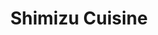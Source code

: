 ---
layout: place
title: "Shimizu Cuisine"
permalink: /california/oakland/shimizu-cuisine.html
stateAbbr: CA
stateName: California
cityName: Oakland
seo:
  name: "Shimizu Cuisine"
  type: Restaurant
  links: http://shimizu.menu11.com/
description: "Shimizu Cuisine serves delicious sushi in Oakland, California. Try fresh Japanese dishes for a great dining experience. "
place_id: ChIJt1yYsPZ9hYARJL1UolwVYhE
photos:
  - name: >-
      places/ChIJt1yYsPZ9hYARJL1UolwVYhE/photos/AeeoHcKkJ804Ni8v0IiRnEvvJ1bvsycaAMhmDWFlv7xZApfu6601r864o3DvzSBigtx3W4g-a-tkwjLbUHW61toPGXKTqvLnQBjqG6hASrVnHtnH2LFiO6I5OGMka1lP04VVTOjYAvJawtvfwrRLWFtHumqgyxEccKB_Oy6dGlaqGoSMJtc78yHKFAMKdXEd-QNZq914w6Ty9g30knPBRHpPJ7wk8WiXvDbH4bJ78WWKRk1RczEeDboCXfW_MRSMUuvKIx5P6sZ197ert_U6DUYn_EoGQh-AOT2T8_VtPpnyeADQqA
    widthPx: 640
    heightPx: 480
    authorAttributions:
      - displayName: Shimizu Sushi Japanese Restaurant
        uri: https://maps.google.com/maps/contrib/108203232703098838528
        photoUri: >-
          https://lh3.googleusercontent.com/a-/ALV-UjWTfPe0QIJmILWXTuGtTmBHC32ZAOOS7DER2aktTV1UwXkylHfL=s100-p-k-no-mo
    flagContentUri: >-
      https://www.google.com/local/imagery/report/?cb_client=maps_api_places.places_api&image_key=!1e10!2sAF1QipOhPupOtsPpp38RJSTDhAKZ63zN-cP9hR3MG0w6&hl=en-US
    googleMapsUri: >-
      https://www.google.com/maps/place//data=!3m4!1e2!3m2!1sAF1QipOhPupOtsPpp38RJSTDhAKZ63zN-cP9hR3MG0w6!2e10!4m2!3m1!1s0x80857df6b0985cb7:0x1162155ca254bd24
  - name: >-
      places/ChIJt1yYsPZ9hYARJL1UolwVYhE/photos/AeeoHcLwEzH_HCQpc8ntWK9OiEbGLRhnk3CicZL9FArH6T_i3iP_3mF0e8PKbHXNOybZhitqDVIzIaO2cX3_YRZo0iWI4S7LffNpGxvHTcK5KxgDPUw4xnERPMljWlTKWocTerAzniS0A4p3VInH06KHjSbQQ7UVvNJABcXG8FjnXKrhMLEQP9kEWI1--ih0-GW88iocwFNNWUg6hdL2CLQxvI_dZY-S_5lYmM4rFkFcNzw3Y8ODl7n4Z4j35t3EgWpRrTZSik4sFU6fmUn1QNRtvZX4FJug3Iyaz7kDPi7iQva8DlniSsgMNLetVyMompmE9c0S5ENWQhn4Da-8fxtafYZQGIYK0jipPZJ5-jQp2cusEVciSx_Cac_idt1YyhKevmioLOJgAyXcsCIChOz8Z5Ei3NAGKnycvKGVoOcBAhWMvw
    widthPx: 4032
    heightPx: 1960
    authorAttributions:
      - displayName: sandra p
        uri: https://maps.google.com/maps/contrib/105394034110420365819
        photoUri: >-
          https://lh3.googleusercontent.com/a-/ALV-UjX2rf3DnHqCcl94WsTxQnrptNRyJ6kjQ5F4BUR8g-m0svwLHE9I=s100-p-k-no-mo
    flagContentUri: >-
      https://www.google.com/local/imagery/report/?cb_client=maps_api_places.places_api&image_key=!1e10!2sCIHM0ogKEICAgIC0gZHRPA&hl=en-US
    googleMapsUri: >-
      https://www.google.com/maps/place//data=!3m4!1e2!3m2!1sCIHM0ogKEICAgIC0gZHRPA!2e10!4m2!3m1!1s0x80857df6b0985cb7:0x1162155ca254bd24
  - name: >-
      places/ChIJt1yYsPZ9hYARJL1UolwVYhE/photos/AeeoHcJbdSLw5sbUkijSZ7o_qCPUNSJW3G3jAxagbZACecQOcGeLMjn1-flJreEeART8L7J4hA1yDnskGXed2gV-wWrJwB1DQUiwMf_SK0mEIz73F5_HP0TneeZHix49RgTzZtyfAOnpMzGxIcGCe7sXsuISUoeOP8sOf8Chgbk2WMKzZy177gOqB2revbN5l38D0Zd-lhubisOrvqa3kKbaZa-DVPazazpGPoBIc-pMpY4xCcGTrITjuuVCBAZGkT8905YXEUV6OMaYIpkLH2b_l_utelVuijzbUX2aoVB2i_bkOq-eX_OqAiXnSCI6N222XcRkIpFoVaFdqtpn39jWdtsB3VPdVfh64DSvgoAGrLE_CdBiT-A2S0Ylq0TKKcfhFUGsXvV-b9rCOnZFalWxKGM5wEI0KvXgUCwOTtiT28GCYw
    widthPx: 4080
    heightPx: 3072
    authorAttributions:
      - displayName: Kerry Jones
        uri: https://maps.google.com/maps/contrib/104670480264290183630
        photoUri: >-
          https://lh3.googleusercontent.com/a-/ALV-UjXdSVxcmzkY_cRSbd8pHlmITFQ89c-TKelxbMubANRc4BbuCBpc=s100-p-k-no-mo
    flagContentUri: >-
      https://www.google.com/local/imagery/report/?cb_client=maps_api_places.places_api&image_key=!1e10!2sCIHM0ogKEICAgIDP6o63cQ&hl=en-US
    googleMapsUri: >-
      https://www.google.com/maps/place//data=!3m4!1e2!3m2!1sCIHM0ogKEICAgIDP6o63cQ!2e10!4m2!3m1!1s0x80857df6b0985cb7:0x1162155ca254bd24
  - name: >-
      places/ChIJt1yYsPZ9hYARJL1UolwVYhE/photos/AeeoHcJhTnFmYSCoKoX8lCnmnb1f920pwxSBQYDiUIS6NxpuYQRvoSvgnhb2ZGw_sYW9HrhJuwOvWgXmrI6No0XMpV521iydIVK5xE6cEVexXjdjS-JyMQgi99IQ7kMa-9WnZMfYbTpPHKmrgYcrUUuKg_aaxMlXm8MmJDxqMl4j2iK_EmsnIEv9DnMiODdk3F6TzY4e7Mu1HdVlY_WiuFI4i6bnzftdJ1StI8-gSizomizx-He_WCorFpo2xIYEamVPuPHhbATwJkmTYFFEYtkNhk21k5b8ncP1Q8ZZ9vBBbg-dKK_CZfWvXpTmo5aRiwAFgCegKXO2uGrI1VzCaoWudKyGdEvygSjV3keOqcbzBHJcnGxzv2gEjypvCNycLZZIU-ceHAaefgQmBy7HFNIXPI5sHZW-Zp4KOtZmrUpbimp9bg
    widthPx: 4032
    heightPx: 3024
    authorAttributions:
      - displayName: Fan Zhao
        uri: https://maps.google.com/maps/contrib/108370221053862188401
        photoUri: >-
          https://lh3.googleusercontent.com/a/ACg8ocIiCdMQ7mS1lzjgiy66kc3nqcFtHM05N8a5-14pOHXYAzwnWA=s100-p-k-no-mo
    flagContentUri: >-
      https://www.google.com/local/imagery/report/?cb_client=maps_api_places.places_api&image_key=!1e10!2sCIHM0ogKEICAgIDXqbzuDg&hl=en-US
    googleMapsUri: >-
      https://www.google.com/maps/place//data=!3m4!1e2!3m2!1sCIHM0ogKEICAgIDXqbzuDg!2e10!4m2!3m1!1s0x80857df6b0985cb7:0x1162155ca254bd24
  - name: >-
      places/ChIJt1yYsPZ9hYARJL1UolwVYhE/photos/AeeoHcI4D162xdK0qLltL7niPbihkOD4_gF8Ed2N0Pt3trrU84lY-6LvHdQZ_-I95kw1wCkW5uuHnUlTIp0tOuEAjdJKFxCNMyJeZ6duy58aCJHinIVYgL747QCSG-z52rwrQhjZteTv3_6uB7ad_SJ36lhnCixuBKb4LDJjoHdxi3kdG4rFqoLTdTs1k4gOjm3GIEqKsuZT79hu84eZP2B-Ucxz_2ySqxhUnNph4nBfZS18-MEsUSR1MEc9lRY1ZYDSQPlwnoD8wBwY0Hq57GdqjZ4EDIvTwyeKoIOwDqDsSqM3R_FyUbKXKJmM1Soja6XCNa2WRXJlJj8aXXQ7EY7DjxnMLy2VbjKDzUW0HZHtQuUZE4aRonSFLChJQtLUJK1kxx0CToDIAlzQS9aKshaHtjdnWg8Ch8EqIo4RokHTl1vEKLu5
    widthPx: 348
    heightPx: 348
    authorAttributions:
      - displayName: Rehman Ali
        uri: https://maps.google.com/maps/contrib/114043041158393847584
        photoUri: >-
          https://lh3.googleusercontent.com/a/ACg8ocLsNljEZa2J2OC8TS6XPqvHP70t8yXLNoJiMPcD-bJ_rA476Q=s100-p-k-no-mo
    flagContentUri: >-
      https://www.google.com/local/imagery/report/?cb_client=maps_api_places.places_api&image_key=!1e10!2sCIHM0ogKEICAgICPxPufuQE&hl=en-US
    googleMapsUri: >-
      https://www.google.com/maps/place//data=!3m4!1e2!3m2!1sCIHM0ogKEICAgICPxPufuQE!2e10!4m2!3m1!1s0x80857df6b0985cb7:0x1162155ca254bd24
  - name: >-
      places/ChIJt1yYsPZ9hYARJL1UolwVYhE/photos/AeeoHcJlHtSOiJ_pWhGi8Mk11ftXMGUuyyL8auZonef7oYwefuRC6eXsZsiP96tNJfWxy-DhP1xfCBhg1FLRaMaZi2W_trXAxjisuDTSbNMLDBqsU6g0JGkbIvPsXa31laL2YvYa7mdgF8WeCMdZf-W3lqyE90MAjU95znNN8D3-qKSXuJCqxJt-anGdXNU2b59ysX4ESATpvuG86qonwS4T8jj2bNJP--KjpFDnXMXGv3LEcqf0Lzt_Xt_MtYetbkcOuadNnhRMWp-dJYY2cSMWPOvDyQKTI-6ZYN96XcDQTv1DCRQRHt0v3u8cGLlSLBNlphQxj9oKfRPYe6jQBDklEpBs23ZPmcaHfgri76i8923Zl_CJ7Ssj3JXzbYNsI2bbzGXGFM4br4PfJtisXlyH6YT5FMFAGFvoZ38LFfHNaig
    widthPx: 3024
    heightPx: 4032
    authorAttributions:
      - displayName: viktoriya kinder
        uri: https://maps.google.com/maps/contrib/103461102727386122702
        photoUri: >-
          https://lh3.googleusercontent.com/a-/ALV-UjWRlerCiE-6hDiLbHsrzi7guxPSloJMKDy1FMPq4X5n4S1On-EX=s100-p-k-no-mo
    flagContentUri: >-
      https://www.google.com/local/imagery/report/?cb_client=maps_api_places.places_api&image_key=!1e10!2sCIHM0ogKEICAgMDAtdPKJw&hl=en-US
    googleMapsUri: >-
      https://www.google.com/maps/place//data=!3m4!1e2!3m2!1sCIHM0ogKEICAgMDAtdPKJw!2e10!4m2!3m1!1s0x80857df6b0985cb7:0x1162155ca254bd24
  - name: >-
      places/ChIJt1yYsPZ9hYARJL1UolwVYhE/photos/AeeoHcL5C8IbBIOuiWNFZFQCL7IV1B54Hu_DRS4VBB_v3F_KIDbmzoY_e9523C8qrZ_-gGxJ18MvxaGVbQ2Rt5x5YyvTjxHfGZgfkrh6AZAoovR53lNFH4xR3fSr4aym59txQV9JM7XqRJxT7TZtDhO6B9k_GmZiwYjKK-ktETFmURxST16Yp0-r6L3s0Mk9sKkEkplCImYPWSCHdpK_vtpmftvYlV6B9CribNKOxj_CeIdbWqCZUBpoCy1FPkCD2QTRkgjSSoUl2L9w-XLVC6s76xDM5p3oG4PuLHsnyiDn2zpToc2_T7tQILQrZm3M4UiEtClGi_TqnfwoQcdqkIhaIS0KhW-3hx_6n9LEaKSv4dIxfHRMp3oaTcIVjSpi85qNENRYNC1C4QkZhz9zg2uCroBZaBAbUsinFf1EE8O12OuFXA
    widthPx: 3072
    heightPx: 4080
    authorAttributions:
      - displayName: Amy McDivitt Leal
        uri: https://maps.google.com/maps/contrib/112836504984844356472
        photoUri: >-
          https://lh3.googleusercontent.com/a-/ALV-UjVHVZTYH0uOa98OtPGRrjtRo6sTLWPhZ2eyQ1Ix_7OnD4sQKC9oDg=s100-p-k-no-mo
    flagContentUri: >-
      https://www.google.com/local/imagery/report/?cb_client=maps_api_places.places_api&image_key=!1e10!2sCIHM0ogKEICAgIDzhMu-Pg&hl=en-US
    googleMapsUri: >-
      https://www.google.com/maps/place//data=!3m4!1e2!3m2!1sCIHM0ogKEICAgIDzhMu-Pg!2e10!4m2!3m1!1s0x80857df6b0985cb7:0x1162155ca254bd24
  - name: >-
      places/ChIJt1yYsPZ9hYARJL1UolwVYhE/photos/AeeoHcJwf-CaxC5lSEohtklfjYH0zV4YxhQEXKx-RU5d-jcZO3XnTKAPlKFCytgxOSBo1d-dOCiz52Bn7RHpUQMA_kRmpWEWkF4iFDZewCgIEt7hQwlqCGuLv3PhR9fiRc4bbQYrwiHN9BkyImKDG4iQCyDRNthlK8gx1_jxlDYbijW21Rsrd8nXVQZXyfkAprFHVVsvrl_EyrWao-FVq-lIze4c8KWRh0H_cSq_Nfwi7WvcMmE6PB8717bWtSA3jmRcbHcCatTilGnuvHeWFajBjuGIRsQlUqXle_zvHkEMUmxcv9D97f5TOxX87YqOMUeSREEyNTEFHPtYfW79LmSHprwe5t-n82OaQgWWDH6C2RFTkTbZeRgLXVHoQoHMKJ8dc0bqwPNjbvB1ns3LCSVb4FroEW2YEQFNiuLZg_x2lHww8A
    widthPx: 4032
    heightPx: 3024
    authorAttributions:
      - displayName: Suzanne Freedman
        uri: https://maps.google.com/maps/contrib/103218069509122549297
        photoUri: >-
          https://lh3.googleusercontent.com/a-/ALV-UjXua_QX2xGG3IZBWs-54PhYbWtlvwBh74aP-tLqRrLb6oZniUkr=s100-p-k-no-mo
    flagContentUri: >-
      https://www.google.com/local/imagery/report/?cb_client=maps_api_places.places_api&image_key=!1e10!2sCIHM0ogKEICAgID2nJfVfQ&hl=en-US
    googleMapsUri: >-
      https://www.google.com/maps/place//data=!3m4!1e2!3m2!1sCIHM0ogKEICAgID2nJfVfQ!2e10!4m2!3m1!1s0x80857df6b0985cb7:0x1162155ca254bd24
  - name: >-
      places/ChIJt1yYsPZ9hYARJL1UolwVYhE/photos/AeeoHcIGYLtmo2MLUBIwuySyP5qojaBhbM4NerhRcClTNmCof1LgRaUyy9INzlvOSf1n0_HYo4BlFuxT6qaOphwefa_m3NjCh-KFvDMbRh-sVp8pxQDAu-DkXoghDPt_BEI_95bTYnRwQhO0LeZ-hInQnxWOkCcVHu6pFa6ATUGxPvHEfCJ8HLofRQTMK-pwBiwU3JmV5zLRRaOKw0TtI32IkzvL0UViBFQqFLRFPIjkgrovlXjMPmMXXbVtQO8g870DY3WoEPOS_5UlEqEd-j5iNMr-la38QrNE8VO0TFLMeNHH61WW_leBp6oGPd0ouJZ8VcB_MIYR3RGm7LYS11Q9dztO3wY5VJ8SGrFg0NLVo1iEHy6BBcgfLKKteubxOyLmz8TBVwRFbjAJQpWj46LJ4Ij2uvKX6Bn6DAdTXzz85X6gW12o
    widthPx: 2471
    heightPx: 1504
    authorAttributions:
      - displayName: B L
        uri: https://maps.google.com/maps/contrib/114841115963002322672
        photoUri: >-
          https://lh3.googleusercontent.com/a/ACg8ocK4pNKGJ55T43OCfUALFl_0Gz93_ouHXnP5-IeH5JHCqHROyw=s100-p-k-no-mo
    flagContentUri: >-
      https://www.google.com/local/imagery/report/?cb_client=maps_api_places.places_api&image_key=!1e10!2sCIHM0ogKEICAgIC4wNqi6AE&hl=en-US
    googleMapsUri: >-
      https://www.google.com/maps/place//data=!3m4!1e2!3m2!1sCIHM0ogKEICAgIC4wNqi6AE!2e10!4m2!3m1!1s0x80857df6b0985cb7:0x1162155ca254bd24
  - name: >-
      places/ChIJt1yYsPZ9hYARJL1UolwVYhE/photos/AeeoHcI1_mIEtpddJ2E2tX6QiKDFNELvEYcW-AncQo0cC_WjUadMKqH9083BPY5yureWjG-vZAU2YrZ7ztZaP7voF74Mr31-K8WGb-UgDwEyGNPqFtnOzkBU_ZUIOJeLBHNbf2wz-mLpCk0qIawMp_TRyA1StBr1CRtV69Zf9hHEN1NOs_LE2XCcFHS-NaNau53NcaVMhB-x8Um9kmOyXKzy_TGhMc4Ak9zDeP4_qsvB1mgY6jaa-9lQCZtVRqIf67qtBab3EPOCREE_6shZad-kZaFal3-9uRzemgNdwV_U7pxaDBUjgM9hESnKd-1OdYkJGqjBB-ropP44X0Z0kj3bIYzKQhCflD_yIoeMZIAh-tgzKdyDO5es7b5me_oWNq8jLLSE8HCqXUi99hUiVtiEIOLok0FgBctFCL3BeXfApmo
    widthPx: 4032
    heightPx: 3024
    authorAttributions:
      - displayName: Stewart Buettell
        uri: https://maps.google.com/maps/contrib/102901012809127828813
        photoUri: >-
          https://lh3.googleusercontent.com/a-/ALV-UjUUml0QcOBsHKJyXKqiKqXT0YPXkf88RSIvPgYh5k1-rZ7vCOtH=s100-p-k-no-mo
    flagContentUri: >-
      https://www.google.com/local/imagery/report/?cb_client=maps_api_places.places_api&image_key=!1e10!2sCIHM0ogKEICAgID4qffudw&hl=en-US
    googleMapsUri: >-
      https://www.google.com/maps/place//data=!3m4!1e2!3m2!1sCIHM0ogKEICAgID4qffudw!2e10!4m2!3m1!1s0x80857df6b0985cb7:0x1162155ca254bd24
address: 4290 Piedmont Ave, Oakland, CA 94611, USA
street: 4290 Piedmont Ave
city: Oakland
state: CA
zip: '94611'
country: USA
neighborhood: Piedmont Avenue
latitude: '37.828511'
longitude: '-122.249383'
accessibility_options:
  wheelchairAccessibleParking: true
  wheelchairAccessibleEntrance: true
  wheelchairAccessibleRestroom: true
  wheelchairAccessibleSeating: true
business_status: OPERATIONAL
name: Shimizu Cuisine
google_maps_links:
  directionsUri: >-
    https://www.google.com/maps/dir//''/data=!4m7!4m6!1m1!4e2!1m2!1m1!1s0x80857df6b0985cb7:0x1162155ca254bd24!3e0
  placeUri: https://maps.google.com/?cid=1252587133967056164
  writeAReviewUri: >-
    https://www.google.com/maps/place//data=!4m3!3m2!1s0x80857df6b0985cb7:0x1162155ca254bd24!12e1
  reviewsUri: >-
    https://www.google.com/maps/place//data=!4m4!3m3!1s0x80857df6b0985cb7:0x1162155ca254bd24!9m1!1b1
  photosUri: >-
    https://www.google.com/maps/place//data=!4m3!3m2!1s0x80857df6b0985cb7:0x1162155ca254bd24!10e5
primary_type: Japanese Restaurant
opening_hours:
  regular:
    - 'Monday: 4:30 – 8:30 PM'
    - 'Tuesday: 4:30 – 8:30 PM'
    - 'Wednesday: 4:30 – 8:30 PM'
    - 'Thursday: 11:00 AM – 2:00 PM, 4:30 – 8:30 PM'
    - 'Friday: 11:00 AM – 2:00 PM, 4:30 – 9:00 PM'
    - 'Saturday: 12:00 – 9:00 PM'
    - 'Sunday: 12:00 – 8:30 PM'
  current:
    - 'Monday: 4:30 – 8:30 PM'
    - 'Tuesday: 4:30 – 8:30 PM'
    - 'Wednesday: 4:30 – 8:30 PM'
    - 'Thursday: 11:00 AM – 2:00 PM, 4:30 – 8:30 PM'
    - 'Friday: 11:00 AM – 2:00 PM, 4:30 – 9:00 PM'
    - 'Saturday: 12:00 – 9:00 PM'
    - 'Sunday: 12:00 – 8:30 PM'
secondary_opening_hours:
  regular:
    weekdayDescriptions: null
    type: null
  current:
    weekdayDescriptions: null
    type: null
phone: (510) 653-7622
price_level: PRICE_LEVEL_MODERATE
price_range: $20 &ndash; $30
rating: '4.5'
rating_count: 0
website: http://shimizu.menu11.com/
reviews: null
parking_options: null
payment_options: null
allow_dogs: null
curbside_pickup: null
delivery: null
dine_in: null
good_for_children: null
good_for_groups: null
good_for_sports: null
live_music: null
menu_for_children: null
outdoor_seating: null
reservable: null
restroom: null
serves_beer: null
serves_breakfast: null
serves_brunch: null
serves_cocktails: null
serves_coffee: null
serves_dinner: null
serves_dessert: null
serves_lunch: null
serves_vegetarian_food: null
serves_wine: null
takeout: null
update_category: essentials
summary: null

---